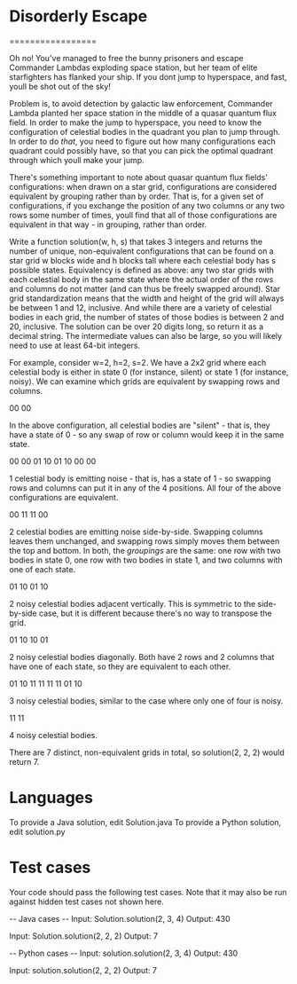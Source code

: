 # Disorderly Escape
=================

Oh no! You've managed to free the bunny prisoners and escape Commander Lambdas exploding space station, but her team of elite starfighters has flanked your ship. If you dont jump to hyperspace, and fast, youll be shot out of the sky!

Problem is, to avoid detection by galactic law enforcement, Commander Lambda planted her space station in the middle of a quasar quantum flux field. In order to make the jump to hyperspace, you need to know the configuration of celestial bodies in the quadrant you plan to jump through. In order to do *that*, you need to figure out how many configurations each quadrant could possibly have, so that you can pick the optimal quadrant through which youll make your jump. 

There's something important to note about quasar quantum flux fields' configurations: when drawn on a star grid, configurations are considered equivalent by grouping rather than by order. That is, for a given set of configurations, if you exchange the position of any two columns or any two rows some number of times, youll find that all of those configurations are equivalent in that way - in grouping, rather than order.

Write a function solution(w, h, s) that takes 3 integers and returns the number of unique, non-equivalent configurations that can be found on a star grid w blocks wide and h blocks tall where each celestial body has s possible states. Equivalency is defined as above: any two star grids with each celestial body in the same state where the actual order of the rows and columns do not matter (and can thus be freely swapped around). Star grid standardization means that the width and height of the grid will always be between 1 and 12, inclusive. And while there are a variety of celestial bodies in each grid, the number of states of those bodies is between 2 and 20, inclusive. The solution can be over 20 digits long, so return it as a decimal string.  The intermediate values can also be large, so you will likely need to use at least 64-bit integers.

For example, consider w=2, h=2, s=2. We have a 2x2 grid where each celestial body is either in state 0 (for instance, silent) or state 1 (for instance, noisy).  We can examine which grids are equivalent by swapping rows and columns.

00
00

In the above configuration, all celestial bodies are "silent" - that is, they have a state of 0 - so any swap of row or column would keep it in the same state.

00 00 01 10
01 10 00 00

1 celestial body is emitting noise - that is, has a state of 1 - so swapping rows and columns can put it in any of the 4 positions.  All four of the above configurations are equivalent.

00 11
11 00

2 celestial bodies are emitting noise side-by-side.  Swapping columns leaves them unchanged, and swapping rows simply moves them between the top and bottom.  In both, the *groupings* are the same: one row with two bodies in state 0, one row with two bodies in state 1, and two columns with one of each state.

01 10
01 10

2 noisy celestial bodies adjacent vertically. This is symmetric to the side-by-side case, but it is different because there's no way to transpose the grid.

01 10
10 01

2 noisy celestial bodies diagonally.  Both have 2 rows and 2 columns that have one of each state, so they are equivalent to each other.

01 10 11 11
11 11 01 10

3 noisy celestial bodies, similar to the case where only one of four is noisy.

11
11

4 noisy celestial bodies.

There are 7 distinct, non-equivalent grids in total, so solution(2, 2, 2) would return 7.

Languages
=========

To provide a Java solution, edit Solution.java
To provide a Python solution, edit solution.py

Test cases
==========
Your code should pass the following test cases.
Note that it may also be run against hidden test cases not shown here.

-- Java cases --
Input:
Solution.solution(2, 3, 4)
Output:
    430

Input:
Solution.solution(2, 2, 2)
Output:
    7

-- Python cases --
Input:
solution.solution(2, 3, 4)
Output:
    430

Input:
solution.solution(2, 2, 2)
Output:
    7